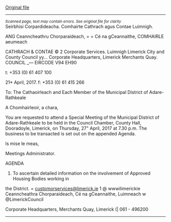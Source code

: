 [Original file](https://www.limerick.ie/sites/default/files/media/documents/2017-04/Agenda%20-%20Special%20Meeting%20of%20the%20Municipal%20District%20of%20Adare-Rathkeale%20-%2027th%20April%202017.pdf)

---
*<small>Scanned page, text may contain errors. See original file for clarity</small>*  
Seirbhisi Corpardideacha.
Comhairte Cathrach agus Contae Luimnigh.

ANG Ceanncheathru Chorparaideach,
= = Cé na gCeannaithe,
COMHAIRLE aeumeach

CATHRACH & CONTAE
© 2 Corporate Services.
Luimnigh Limerick City and County Council
yy... Corporate Headquarters,
Limerick Merchants Quay.
COUNCIL _—
EIRCODE V94 EH90

t: +353 (0) 61 407 100

21* April, 2017. f: +353 (0) 61 415 266

To: The Cathaoirleach and Each Member of the Municipal District of Adare-Rathkeale

A Chomhairleoir, a chara,

You are requested to attend a Special Meeting of the Municipal District of Adare-Rathkeale to be
held in the Council Chamber, County Hall, Dooradoyle, Limerick, on Thursday, 27" April, 2017 at
7.30 p.m. The business to be transacted is set out on the appended Agenda.

Is mise le meas,

Meetings Administrator.

AGENDA

1. To ascertain detailed information on the involvement of Approved Housing Bodies working in

the District.
= customorservices@limerick.ie
1 @ wwwilimerickie
Ceanncheathra Chorparaideach, Cé na gCeannaithe, Luimneach w @LimerickCouncil

Corporate Headquarters, Merchants Quay, Limerick (| 061 - 496200


---
